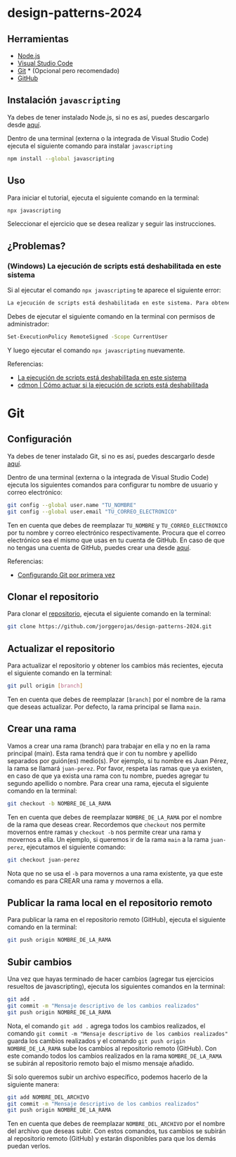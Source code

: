 # design-patterns-2024

## Herramientas

- [Node.js](https://nodejs.org/es/)
- [Visual Studio Code](https://code.visualstudio.com/)
- [Git](https://git-scm.com/) * (Opcional pero recomendado)
- [GitHub](https://github.com)

## Instalación `javascripting`

Ya debes de tener instalado Node.js, si no es así, puedes descargarlo desde [aquí](https://nodejs.org/es/).

Dentro de una terminal (externa o la integrada de Visual Studio Code) ejecuta el siguiente comando para instalar `javascripting`

```bash
npm install --global javascripting
```

## Uso

Para iniciar el tutorial, ejecuta el siguiente comando en la terminal:

```bash
npx javascripting
```

Seleccionar el ejercicio que se desea realizar y seguir las instrucciones.

## ¿Problemas?

### (Windows) La ejecución de scripts está deshabilitada en este sistema

Si al ejecutar el comando `npx javascripting` te aparece el siguiente error:

```bash
La ejecución de scripts está deshabilitada en este sistema. Para obtener más información, consulta el about_Execution_Policies en https:/go.microsoft.com/fwlink/?LinkID=135170.
```

Debes de ejecutar el siguiente comando en la terminal con permisos de administrador:

```bash
Set-ExecutionPolicy RemoteSigned -Scope CurrentUser
```

Y luego ejecutar el comando `npx javascripting` nuevamente.

Referencias:

- [La ejecución de scripts está deshabilitada en este sistema](https://go.microsoft.com/fwlink/?LinkID=135170)
- [cdmon | Cómo actuar si la ejecución de scripts está deshabilitada](https://www.cdmon.com/es/blog/la-ejecucion-de-scripts-esta-deshabilitada-en-este-sistema-te-contamos-como-actuar)

# Git

## Configuración

Ya debes de tener instalado Git, si no es así, puedes descargarlo desde [aquí](https://git-scm.com/).

Dentro de una terminal (externa o la integrada de Visual Studio Code) ejecuta los siguientes comandos para configurar tu nombre de usuario y correo electrónico:

```bash
git config --global user.name "TU_NOMBRE"
git config --global user.email "TU_CORREO_ELECTRONICO"
```

Ten en cuenta que debes de reemplazar `TU_NOMBRE` y `TU_CORREO_ELECTRONICO` por tu nombre y correo electrónico respectivamente.
Procura que el correo electrónico sea el mismo que usas en tu cuenta de GitHub.
En caso de que no tengas una cuenta de GitHub, puedes crear una desde [aquí](github.com).

Referencias:

- [Configurando Git por primera vez](https://git-scm.com/book/es/v2/Inicio---Sobre-el-Control-de-Versiones-Configurando-Git-por-primera-vez)

## Clonar el repositorio

Para clonar el [repositorio](https://github.com/jorggerojas/design-patterns-2024), ejecuta el siguiente comando en la terminal:

```bash
git clone https://github.com/jorggerojas/design-patterns-2024.git
```

## Actualizar el repositorio

Para actualizar el repositorio y obtener los cambios más recientes, ejecuta el siguiente comando en la terminal:

```bash
git pull origin [branch]
```

Ten en cuenta que debes de reemplazar `[branch]` por el nombre de la rama que deseas actualizar. Por defecto, la rama principal se llama `main`.

## Crear una rama

Vamos a crear una rama (branch) para trabajar en ella y no en la rama principal (main). Esta rama tendrá que ir con tu nombre y apellido separados por guión(es) medio(s).
Por ejemplo, si tu nombre es Juan Pérez, la rama se llamará `juan-perez`. Por favor, respeta las ramas que ya existen, en caso de que ya exista una rama con tu nombre, puedes agregar tu segundo apellido o nombre.
Para crear una rama, ejecuta el siguiente comando en la terminal:

```bash
git checkout -b NOMBRE_DE_LA_RAMA
```

Ten en cuenta que debes de reemplazar `NOMBRE_DE_LA_RAMA` por el nombre de la rama que deseas crear.
Recordemos que `checkout` nos permite movernos entre ramas y `checkout -b` nos permite crear una rama y movernos a ella. Un ejemplo, si queremos ir de la rama `main` a la rama `juan-perez`, ejecutamos el siguiente comando:

```bash
git checkout juan-perez
```

Nota que no se usa el `-b` para movernos a una rama existente, ya que este comando es para CREAR una rama y movernos a ella.

## Publicar la rama local en el repositorio remoto

Para publicar la rama en el repositorio remoto (GitHub), ejecuta el siguiente comando en la terminal:

```bash
git push origin NOMBRE_DE_LA_RAMA
```

## Subir cambios

Una vez que hayas terminado de hacer cambios (agregar tus ejercicios resueltos de javascripting), ejecuta los siguientes comandos en la terminal:

```bash
git add .
git commit -m "Mensaje descriptivo de los cambios realizados"
git push origin NOMBRE_DE_LA_RAMA
```

Nota, el comando `git add .` agrega todos los cambios realizados, el comando `git commit -m "Mensaje descriptivo de los cambios realizados"` guarda los cambios realizados y el comando `git push origin NOMBRE_DE_LA_RAMA` sube los cambios al repositorio remoto (GitHub). Con este comando todos los cambios realizados en la rama `NOMBRE_DE_LA_RAMA` se subirán al repositorio remoto bajo el mismo mensaje añadido.

Si solo queremos subir un archivo específico, podemos hacerlo de la siguiente manera:

```bash
git add NOMBRE_DEL_ARCHIVO
git commit -m "Mensaje descriptivo de los cambios realizados"
git push origin NOMBRE_DE_LA_RAMA
```

Ten en cuenta que debes de reemplazar `NOMBRE_DEL_ARCHIVO` por el nombre del archivo que deseas subir.
Con estos comandos, tus cambios se subirán al repositorio remoto (GitHub) y estarán disponibles para que los demás puedan verlos.
